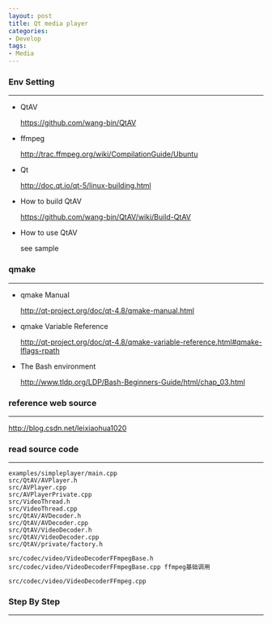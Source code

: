 ```yaml
---
layout: post
title: Qt media player
categories:
- Develop
tags:
- Media
---
```



### Env Setting
------------
* QtAV

  https://github.com/wang-bin/QtAV

* ffmpeg

  http://trac.ffmpeg.org/wiki/CompilationGuide/Ubuntu

* Qt

  http://doc.qt.io/qt-5/linux-building.html

* How to build QtAV

  https://github.com/wang-bin/QtAV/wiki/Build-QtAV

* How to use QtAV

  see sample 

### qmake
------------
* qmake Manual 

  http://qt-project.org/doc/qt-4.8/qmake-manual.html 

* qmake Variable Reference

  http://qt-project.org/doc/qt-4.8/qmake-variable-reference.html#qmake-lflags-rpath

* The Bash environment

  http://www.tldp.org/LDP/Bash-Beginners-Guide/html/chap_03.html

### 

### reference web source
------------
http://blog.csdn.net/leixiaohua1020

### read source code
------------
```
examples/simpleplayer/main.cpp
src/QtAV/AVPlayer.h
src/AVPlayer.cpp
src/AVPlayerPrivate.cpp
src/VideoThread.h
src/VideoThread.cpp
src/QtAV/AVDecoder.h
src/QtAV/AVDecoder.cpp
src/QtAV/VideoDecoder.h
src/QtAV/VideoDecoder.cpp
src/QtAV/private/factory.h

src/codec/video/VideoDecoderFFmpegBase.h
src/codec/video/VideoDecoderFFmpegBase.cpp ffmpeg基础调用

src/codec/video/VideoDecoderFFmpeg.cpp
```

### Step By Step
----------------

  

